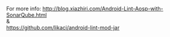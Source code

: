 For more info: http://blog.xiazhiri.com/Android-Lint-Aosp-with-SonarQube.html   
&   
https://github.com/likaci/android-lint-mod-jar
